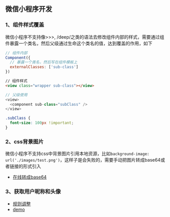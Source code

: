 ## 微信小程序开发
  ### 1、组件样式覆盖
  微信小程序不支持像>>>, /deep/之类的语法去修改组件内部的样式，需要通过组件暴露一个类名，然后父级通过生命这个类名的值，达到覆盖的作用，如下

  ```js
  // 组件内部
  Component({
    // 暴露一个类名，然后写在组件模板上
    externalClasses: ['sub-class']
  })
  ```

  ```html
  // 组件样式
  <view class="wrapper sub-class"></view>
  ```

  ```js
  // 父级使用
  <view>
    <component sub-class="subClass" />
  </view>
  ```

  ```css
  .subClass {
    font-size: 100px !important;
  }
  ```

  ### 2、css背景图片
  微信小程序不支持css中背景图片引用本地资源，比如`background-image: url('./images/test.png')`，这样子是会失败的，需要手动把图片转成base64或者链接的形式引入
  - [在线转成base64](https://c.runoob.com/front-end/59/)

  ### 3、获取用户昵称和头像
  - [规则调整](https://developers.weixin.qq.com/community/develop/doc/00022c683e8a80b29bed2142b56c01)
  - [demo](https://blog.csdn.net/qq_46068864/article/details/122895337)